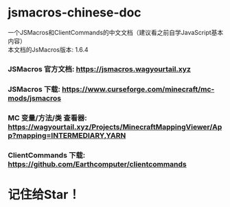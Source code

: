 # jsmacros-chinese-doc
一个JSMacros和ClientCommands的中文文档（建议看之前自学JavaScript基本内容）\
本文档的JsMacros版本: 1.6.4
### JSMacros 官方文档: https://jsmacros.wagyourtail.xyz
### JSMacros 下载: https://www.curseforge.com/minecraft/mc-mods/jsmacros
### MC 变量/方法/类 查看器: https://wagyourtail.xyz/Projects/MinecraftMappingViewer/App?mapping=INTERMEDIARY,YARN
### ClientCommands 下载: https://github.com/Earthcomputer/clientcommands
# **记住给Star！**
